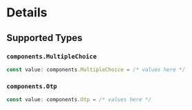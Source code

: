 # Details


## Supported Types

### `components.MultipleChoice`

```typescript
const value: components.MultipleChoice = /* values here */
```

### `components.Otp`

```typescript
const value: components.Otp = /* values here */
```

